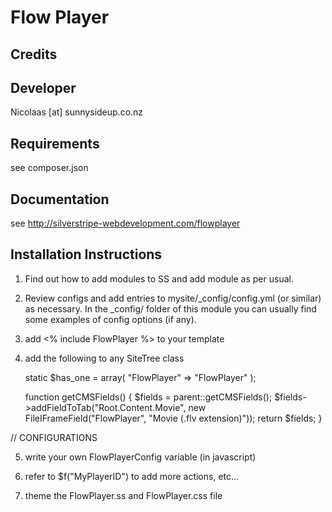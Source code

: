 
Flow Player
================================================================================

Credits
-----------------------------------------------

Developer
-----------------------------------------------
Nicolaas [at] sunnysideup.co.nz

Requirements
-----------------------------------------------
see composer.json

Documentation
-----------------------------------------------
see http://silverstripe-webdevelopment.com/flowplayer




Installation Instructions
-----------------------------------------------
1. Find out how to add modules to SS and add module as per usual.

2. Review configs and add entries to mysite/_config/config.yml
(or similar) as necessary.
In the _config/ folder of this module
you can usually find some examples of config options (if any).


3. add <% include FlowPlayer %> to your template

4. add the following to any SiteTree class

	static $has_one = array(
		"FlowPlayer" => "FlowPlayer"
	);

	function getCMSFields() {
		$fields = parent::getCMSFields();
		$fields->addFieldToTab("Root.Content.Movie", new FileIFrameField("FlowPlayer", "Movie (.flv extension)"));
		return $fields;
	}

// CONFIGURATIONS

5. write your own FlowPlayerConfig variable (in javascript)

6. refer to $f("MyPlayerID") to add more actions, etc...

7. theme the FlowPlayer.ss  and FlowPlayer.css file


